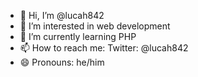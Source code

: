 - 👋 Hi, I’m @lucah842
- 👀 I’m interested in web development
- 🌱 I’m currently learning PHP
- 📫 How to reach me: Twitter: @lucah842
- 😄 Pronouns: he/him
